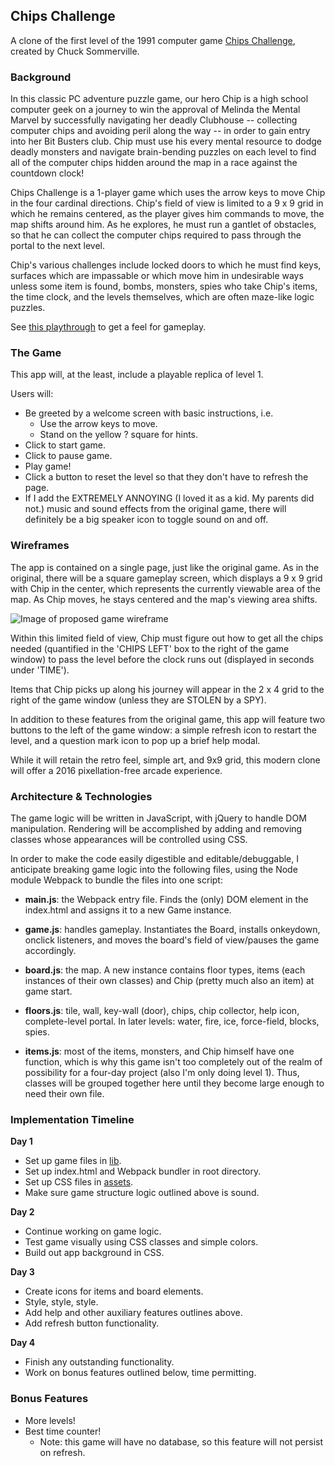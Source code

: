 ## Chips Challenge

A clone of the first level of the 1991 computer game [Chips Challenge][wikipedia], created by Chuck Sommerville.

### Background

In this classic PC adventure puzzle game, our hero Chip is a high school computer geek on a journey to win the approval of Melinda the Mental Marvel by successfully navigating her deadly Clubhouse -- collecting computer chips and avoiding peril along the way -- in order to gain entry into her Bit Busters club. Chip must use his every mental resource to dodge deadly monsters and navigate brain-bending puzzles on each level to find all of the computer chips hidden around the map in a race against the countdown clock!

Chips Challenge is a 1-player game which uses the arrow keys to move Chip in the four cardinal directions. Chip's field of view is limited to a 9 x 9 grid in which he remains centered, as the player gives him commands to move, the map shifts around him. As he explores, he must run a gantlet of obstacles, so that he can collect the computer chips required to pass through the portal to the next level.

Chip's various challenges include locked doors to which he must find keys, surfaces which are impassable or which move him in undesirable ways unless some item is found, bombs, monsters, spies who take Chip's items, the time clock, and the levels themselves, which are often maze-like logic puzzles.

See [this playthrough][playthrough] to get a feel for gameplay.

[wikipedia]: https://en.wikipedia.org/wiki/Chip%27s_Challenge
[playthrough]: https://www.youtube.com/watch?v=pcdMh1M7QLI

### The Game

This app will, at the least, include a playable replica of level 1.

Users will:

- Be greeted by a welcome screen with basic instructions, i.e.
  - Use the arrow keys to move.
  - Stand on the yellow ? square for hints.
- Click to start game.
- Click to pause game.
- Play game!
- Click a button to reset the level so that they don't have to refresh the page.
- If I add the EXTREMELY ANNOYING (I loved it as a kid. My parents did not.) music and sound effects from the original game, there will definitely be a big speaker icon to toggle sound on and off.

### Wireframes

The app is contained on a single page, just like the original game. As in the original, there will be a square gameplay screen, which displays a 9 x 9 grid with Chip in the center, which represents the currently viewable area of the map. As Chip moves, he stays centered and the map's viewing area shifts.

![Image of proposed game wireframe](docs/wireframe.png)

Within this limited field of view, Chip must figure out how to get all the chips needed (quantified in the 'CHIPS LEFT' box to the right of the game window) to pass the level before the clock runs out (displayed in seconds under 'TIME').

Items that Chip picks up along his journey will appear in the 2 x 4 grid to the right of the game window (unless they are STOLEN by a SPY).

In addition to these features from the original game, this app will feature two buttons to the left of the game window: a simple refresh icon to restart the level, and a question mark icon to pop up a brief help modal.

While it will retain the retro feel, simple art, and 9x9 grid, this modern clone will offer a 2016 pixellation-free arcade experience.

### Architecture & Technologies

The game logic will be written in JavaScript, with jQuery to handle DOM manipulation. Rendering will be accomplished by adding and removing classes whose appearances will be controlled using CSS.

In order to make the code easily digestible and editable/debuggable, I anticipate breaking game logic into the following files, using the Node module Webpack to bundle the files into one script:

- **main.js**: the Webpack entry file. Finds the (only) DOM element in the index.html and assigns it to a new Game instance.

- **game.js**: handles gameplay. Instantiates the Board, installs onkeydown, onclick listeners, and moves the board's field of view/pauses the game accordingly.

- **board.js**: the map. A new instance contains floor types, items (each instances of their own classes) and Chip (pretty much also an item) at game start.

- **floors.js**: tile, wall, key-wall (door), chips, chip collector, help icon, complete-level portal. In later levels: water, fire, ice, force-field, blocks, spies.

- **items.js**: most of the items, monsters, and Chip himself have one function, which is why this game isn't too completely out of the realm of possibility for a four-day project (also I'm only doing level 1). Thus, classes will be grouped together here until they become large enough to need their own file.

### Implementation Timeline

**Day 1**

- Set up game files in [lib].
- Set up index.html and Webpack bundler in root directory.
- Set up CSS files in [assets].
- Make sure game structure logic outlined above is sound.

[lib]: /lib
[assets]: /assets

**Day 2**

- Continue working on game logic.
- Test game visually using CSS classes and simple colors.
- Build out app background in CSS.

**Day 3**

- Create icons for items and board elements.
- Style, style, style.
- Add help and other auxiliary features outlines above.
- Add refresh button functionality.

**Day 4**

- Finish any outstanding functionality.
- Work on bonus features outlined below, time permitting.

### Bonus Features

- More levels!
- Best time counter!
  - Note: this game will have no database, so this feature will not persist on refresh.

